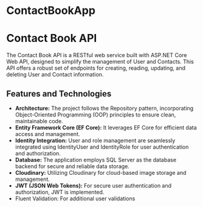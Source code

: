 # ContactBookApp
# Contact Book API

The Contact Book API is a RESTful web service built with ASP.NET Core Web API, designed to simplify the management of User and Contacts. 
This API offers a robust set of endpoints for creating, reading, updating, and deleting User and Contact information.

## Features and Technologies

- **Architecture:** The project follows the Repository pattern, incorporating Object-Oriented Programming (OOP) principles to ensure clean, maintainable code.
- **Entity Framework Core (EF Core):** It leverages EF Core for efficient data access and management.
- **Identity Integration:** User and role management are seamlessly integrated using IdentityUser and IdentityRole for user authentication and authorization.
- **Database:** The application employs SQL Server as the database backend for secure and reliable data storage.
- **Cloudinary:** Utilizing Cloudinary for cloud-based image storage and management.
- **JWT (JSON Web Tokens):** For secure user authentication and authorization, JWT is implemented.
- Fluent Validation: For additional user validations
